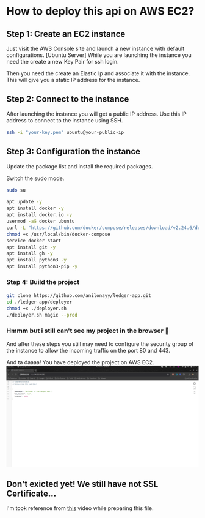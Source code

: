 # How to deploy this api on AWS EC2?

## Step 1: Create an EC2 instance
Just visit the AWS Console site and launch a new instance with default configurations. [Ubuntu Server]
While you are launching the instance you need the create a new Key Pair for ssh login. 

Then you need the create an Elastic Ip and associate it with the instance. This will give you a static IP address for the instance.
## Step 2: Connect to the instance
After launching the instance you will get a public IP address. Use this IP address to connect to the instance using SSH.
```bash
ssh -i "your-key.pem" ubuntu@your-public-ip
```

## Step 3: Configuration the instance
Update the package list and install the required packages.

Switch the sudo mode.
```bash
sudo su
```

```bash
apt update -y
apt install docker -y
apt install docker.io -y
usermod -aG docker ubuntu
curl -L "https://github.com/docker/compose/releases/download/v2.24.6/docker-compose-Linux-x86_64" -o /usr/local/bin/docker-compose
chmod +x /usr/local/bin/docker-compose
service docker start
apt install git -y
apt install gh -y
apt install python3 -y
apt install python3-pip -y
```

### Step 4: Build the project
```bash
git clone https://github.com/anilonayy/ledger-app.git
cd ./ledger-app/deployer
chmod +x ./deployer.sh
./deployer.sh magic --prod
```
### Hmmm but i still can't see my project in the browser 🥺

And after these steps you still may need to configure the security group of the instance to allow the incoming traffic on the port 80 and 443.

And ta daaaa! You have deployed the project on AWS EC2.
![img.png](img.png)


## Don't exicted yet! We still have not SSL Certificate...



I'm took reference from [this](https://www.youtube.com/watch?v=yhiuV6cqkNs&ab_channel=Scale-UpSaaS) video while preparing this file.

